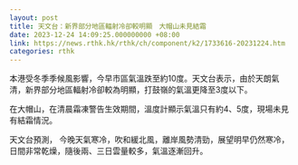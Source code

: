 ```yaml
---
layout: post
title: 天文台：新界部分地區輻射冷卻較明顯　大帽山未見結霜
date: 2023-12-24 14:09:25.000000000 +08:00
link: https://news.rthk.hk/rthk/ch/component/k2/1733616-20231224.htm
categories: rthk
---
```


本港受冬季季候風影響，今早市區氣溫跌至約10度。天文台表示，由於天朗氣清，新界部分地區輻射冷卻較為明顯，打鼓嶺的氣溫更降至3度以下。

在大帽山，在清晨霜凍警告生效期間，溫度計顯示氣溫只有約4、5度，現場未見有結霜情況。

天文台預測， 今晚天氣寒冷，吹和緩北風，離岸風勢清勁，展望明早仍然寒冷，日間非常乾燥，隨後兩、三日雲量較多，氣溫逐漸回升。
